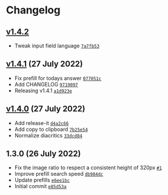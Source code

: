 # Changelog

## [v1.4.2](https://github.com/skilar/framed/compare/v1.4.1...v1.4.2)

- Tweak input field language [`7a7fb53`](https://github.com/skilar/framed/commit/7a7fb53f71e75a98b622d1b6c58702eeff1201b3)
## [v1.4.1](https://github.com/skilar/framed/compare/v1.4.0...v1.4.1) (27 July 2022)

- Fix prefill for todays answer [`077051c`](https://github.com/skilar/framed/commit/077051c0f88c0d89d5b5c8bb27a7be25e603deee)
- Add CHANGELOG [`9719097`](https://github.com/skilar/framed/commit/9719097e22b381d52fcd5d0a6abcc59efede75de)
- Releasing v1.4.1 [`a1d923e`](https://github.com/skilar/framed/commit/a1d923e7949ffe7066580b9262947a479677b10d)
## [v1.4.0](https://github.com/skilar/framed/compare/1.3.0...v1.4.0) (27 July 2022)

- Add release-it [`d4a2c66`](https://github.com/skilar/framed/commit/d4a2c66d8371f739251b0a6f2a0eaaacf50d62a3)
- Add copy to clipboard [`7b25e54`](https://github.com/skilar/framed/commit/7b25e543f1cfdda6b251fc90af6f6808d394f1b6)
- Normalize diacritics [`33dcd84`](https://github.com/skilar/framed/commit/33dcd845991b5bb21ed61e1d8eb95fbf3c94cd76)
## 1.3.0 (26 July 2022)

- Fix the image ratio to respect a consistent height of 320px [`#1`](https://github.com/skilar/framed/pull/1)
- Improve prefill search speed [`db984dc`](https://github.com/skilar/framed/commit/db984dccb9354dd1eecc0140ee1b642e8fb8f430)
- Update prefills [`e6ee1bc`](https://github.com/skilar/framed/commit/e6ee1bc0f697f2b7337ae3315690aea670acfa78)
- Initial commit [`e85d53a`](https://github.com/skilar/framed/commit/e85d53a58c1eb5466944838b6c07a50e5429ae5c)
